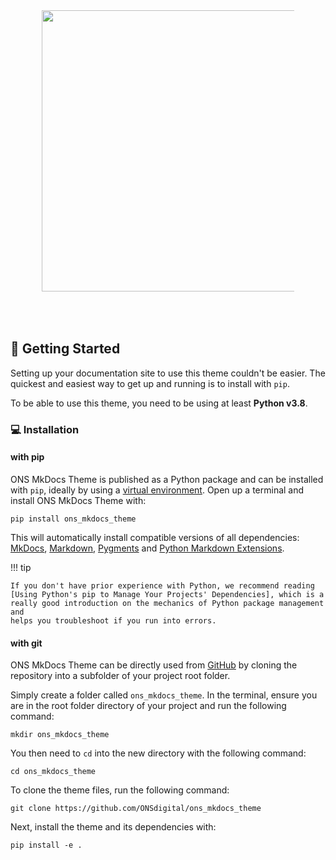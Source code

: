 <p align="center" style="padding: 50px">
    <img src="https://onsdigital.github.io/ons_mkdocs_theme/assets/images/logo.svg" width="450px">
</p>

## :red_car: Getting Started

Setting up your documentation site to use this theme couldn't be easier. The quickest and easiest way to get up and running is to install with `pip`.

To be able to use this theme, you need to be using at least **Python v3.8**.

### :computer: Installation

#### with pip

ONS MkDocs Theme is published as a Python package and can be installed with
`pip`, ideally by using a [virtual environment][virtual environment]. Open up a terminal and install
ONS MkDocs Theme with:

```
pip install ons_mkdocs_theme
```

This will automatically install compatible versions of all dependencies:
[MkDocs], [Markdown], [Pygments] and [Python Markdown Extensions][Python Markdown Extensions].

!!! tip

    If you don't have prior experience with Python, we recommend reading
    [Using Python's pip to Manage Your Projects' Dependencies], which is a
    really good introduction on the mechanics of Python package management and
    helps you troubleshoot if you run into errors.

#### with git

ONS MkDocs Theme can be directly used from [GitHub] by cloning the
repository into a subfolder of your project root folder.

Simply create a folder called `ons_mkdocs_theme`. In the terminal, ensure you are in the root folder directory of your project and run the following command:

```
mkdir ons_mkdocs_theme
```

You then need to `cd` into the new directory with the following command:

```
cd ons_mkdocs_theme
```

To clone the theme files, run the following command:

```
git clone https://github.com/ONSdigital/ons_mkdocs_theme
```

Next, install the theme and its dependencies with:

```
pip install -e .
```

[GitHub]: https://github.com/ONSdigital/ons_mkdocs_theme
[virtual environment]: https://realpython.com/what-is-pip/#using-pip-in-a-python-virtual-environment
[semantic versioning]: https://semver.org/
[MkDocs]: https://mkdocs.org
[Markdown]: https://python-markdown.github.io/
[Pygments]: https://pygments.org/
[Python Markdown Extensions]: https://facelessuser.github.io/pymdown-extensions/
[Using Python's pip to Manage Your Projects' Dependencies]: https://realpython.com/what-is-pip/
